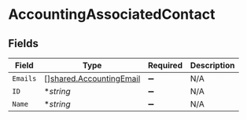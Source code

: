 # AccountingAssociatedContact


## Fields

| Field                                                                     | Type                                                                      | Required                                                                  | Description                                                               |
| ------------------------------------------------------------------------- | ------------------------------------------------------------------------- | ------------------------------------------------------------------------- | ------------------------------------------------------------------------- |
| `Emails`                                                                  | [][shared.AccountingEmail](../../../pkg/models/shared/accountingemail.md) | :heavy_minus_sign:                                                        | N/A                                                                       |
| `ID`                                                                      | **string*                                                                 | :heavy_minus_sign:                                                        | N/A                                                                       |
| `Name`                                                                    | **string*                                                                 | :heavy_minus_sign:                                                        | N/A                                                                       |